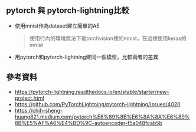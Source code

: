 ## pytorch 與 pytorch-lightning比較
- 使用mnist作為dataset建立簡單的AE
  > 使用行內的環境無法下載torchvision裡的mnist，在這裡使用keras的mnist
- 用pytorch和pytorch-lightning建同一個模型，比較兩者的差異


## 參考資料
- https://pytorch-lightning.readthedocs.io/en/stable/starter/new-project.html
- https://github.com/PyTorchLightning/pytorch-lightning/issues/4020
- https://chih-sheng-huang821.medium.com/pytorch%E6%89%8B%E6%8A%8A%E6%89%8B%E5%AF%A6%E4%BD%9C-autoencoder-f5a048fcab5b
